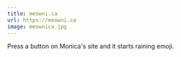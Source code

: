 ```yaml
---
title: meowni.ca
url: https://meowni.ca
image: meownica.jpg
---
```


Press a button on Monica's site and it starts raining emoji.